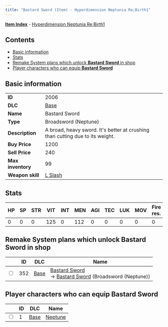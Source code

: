 ```yaml
---
title: "Bastard Sword (Item) - Hyperdimension Neptunia Re;Birth1"
---
```


[**Item Index**](/neptunia/rb1/item/index.html) - [Hyperdimension Neptunia Re;Birth1](/neptunia/rb1)

## Contents

- [Basic information](#basic-information)
- [Stats](#stats)
- [Remake System plans which unlock **Bastard Sword** in shop](#remake-system-plans-which-unlock-bastard-sword-in-shop)
- [Player characters who can equip **Bastard Sword**](#player-characters-who-can-equip-bastard-sword)

## Basic information

|   |   |
| -- | -- |
| **ID** | 2006 |
| **DLC** | [Base](/neptunia/rb1/dlc/1-base.html) |
| **Name** | Bastard Sword |
| **Type** | Broadsword (Neptune) |
| **Description** | A broad, heavy sword. It's better at crushing than cutting due to its weight. |
| **Buy Price** | 1200 |
| **Sell Price** | 240 |
| **Max inventory** | 99 |
| **Weapon skill** | [L Slash](/neptunia/rb1/skill/1-3-l-slash.html) |

## Stats

| HP | SP | STR | VIT | INT | MEN | AGI | TEC | LUK | MOV | Fire res. | Ice res. | Wind res. | Lightning res. |
| -- | -- | --- | --- | --- | --- | --- | --- | --- | --- | --------- | -------- | --------- | -------------- |
| 0 | 0 | 0 | 125 | 0 | 112 | 0 | 0 | 0 | 0 | 0 | 0 | 0 | 0 |

## Remake System plans which unlock **Bastard Sword** in shop

|    | ID | DLC | Name |
| -- | -- | --- | ---- |
| <input type="checkbox" id="rb1-remake-1-352" class="trackbox" /> | 352 | [Base](/neptunia/rb1/dlc/1-base.html) | [Bastard Sword](/neptunia/rb1/remake/1-352-bastard-sword.html)<br />→ [Bastard Sword](/neptunia/rb1/item/1-2006-bastard-sword.html) (Broadsword (Neptune)) |

## Player characters who can equip **Bastard Sword**

|    | ID | DLC | Name |
| -- | -- | --- | ---- |
| <input type="checkbox" id="rb1-player-1-1" class="trackbox" /> | 1 | [Base](/neptunia/rb1/dlc/1-base.html) | [Neptune](/neptunia/rb1/player/1-1-neptune.html) |